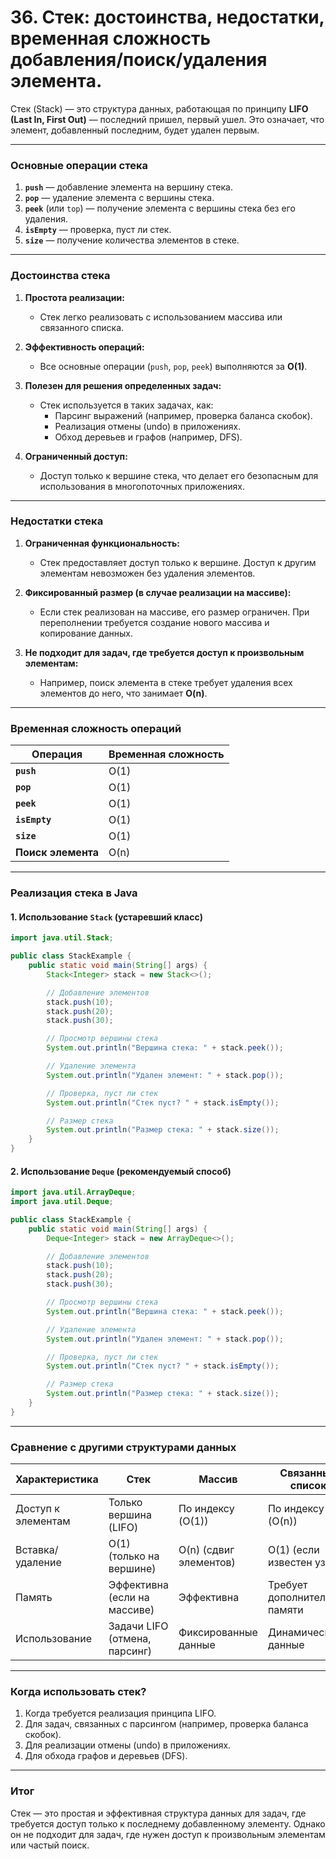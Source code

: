 # 36. Стек: достоинства, недостатки, временная сложность добавления/поиск/удаления элемента.

Стек (Stack) — это структура данных, работающая по принципу **LIFO (Last In, First Out)** — последний пришел, первый ушел. Это означает, что элемент, добавленный последним, будет удален первым.

---

### **Основные операции стека**

1. **`push`** — добавление элемента на вершину стека.
2. **`pop`** — удаление элемента с вершины стека.
3. **`peek`** (или `top`) — получение элемента с вершины стека без его удаления.
4. **`isEmpty`** — проверка, пуст ли стек.
5. **`size`** — получение количества элементов в стеке.

---

### **Достоинства стека**

1. **Простота реализации:**
   - Стек легко реализовать с использованием массива или связанного списка.

2. **Эффективность операций:**
   - Все основные операции (`push`, `pop`, `peek`) выполняются за **O(1)**.

3. **Полезен для решения определенных задач:**
   - Стек используется в таких задачах, как:
     - Парсинг выражений (например, проверка баланса скобок).
     - Реализация отмены (undo) в приложениях.
     - Обход деревьев и графов (например, DFS).

4. **Ограниченный доступ:**
   - Доступ только к вершине стека, что делает его безопасным для использования в многопоточных приложениях.

---

### **Недостатки стека**

1. **Ограниченная функциональность:**
   - Стек предоставляет доступ только к вершине. Доступ к другим элементам невозможен без удаления элементов.

2. **Фиксированный размер (в случае реализации на массиве):**
   - Если стек реализован на массиве, его размер ограничен. При переполнении требуется создание нового массива и копирование данных.

3. **Не подходит для задач, где требуется доступ к произвольным элементам:**
   - Например, поиск элемента в стеке требует удаления всех элементов до него, что занимает **O(n)**.

---

### **Временная сложность операций**

| Операция       | Временная сложность |
|----------------|---------------------|
| **`push`**     | O(1)                |
| **`pop`**      | O(1)                |
| **`peek`**     | O(1)                |
| **`isEmpty`**  | O(1)                |
| **`size`**     | O(1)                |
| **Поиск элемента** | O(n)           |

---

### **Реализация стека в Java**

#### 1. Использование `Stack` (устаревший класс)
```java
import java.util.Stack;

public class StackExample {
    public static void main(String[] args) {
        Stack<Integer> stack = new Stack<>();

        // Добавление элементов
        stack.push(10);
        stack.push(20);
        stack.push(30);

        // Просмотр вершины стека
        System.out.println("Вершина стека: " + stack.peek());

        // Удаление элемента
        System.out.println("Удален элемент: " + stack.pop());

        // Проверка, пуст ли стек
        System.out.println("Стек пуст? " + stack.isEmpty());

        // Размер стека
        System.out.println("Размер стека: " + stack.size());
    }
}
```

#### 2. Использование `Deque` (рекомендуемый способ)
```java
import java.util.ArrayDeque;
import java.util.Deque;

public class StackExample {
    public static void main(String[] args) {
        Deque<Integer> stack = new ArrayDeque<>();

        // Добавление элементов
        stack.push(10);
        stack.push(20);
        stack.push(30);

        // Просмотр вершины стека
        System.out.println("Вершина стека: " + stack.peek());

        // Удаление элемента
        System.out.println("Удален элемент: " + stack.pop());

        // Проверка, пуст ли стек
        System.out.println("Стек пуст? " + stack.isEmpty());

        // Размер стека
        System.out.println("Размер стека: " + stack.size());
    }
}
```

---

### **Сравнение с другими структурами данных**

| Характеристика          | Стек                          | Массив                        | Связанный список               |
|-------------------------|-------------------------------|-------------------------------|--------------------------------|
| Доступ к элементам      | Только вершина (LIFO)         | По индексу (O(1))             | По индексу (O(n))              |
| Вставка/удаление        | O(1) (только на вершине)      | O(n) (сдвиг элементов)        | O(1) (если известен узел)      |
| Память                 | Эффективна (если на массиве)  | Эффективна                   | Требует дополнительной памяти  |
| Использование           | Задачи LIFO (отмена, парсинг) | Фиксированные данные          | Динамические данные            |

---

### **Когда использовать стек?**
1. Когда требуется реализация принципа LIFO.
2. Для задач, связанных с парсингом (например, проверка баланса скобок).
3. Для реализации отмены (undo) в приложениях.
4. Для обхода графов и деревьев (DFS).

---

### **Итог**
Стек — это простая и эффективная структура данных для задач, где требуется доступ только к последнему добавленному элементу. Однако он не подходит для задач, где нужен доступ к произвольным элементам или частый поиск.
